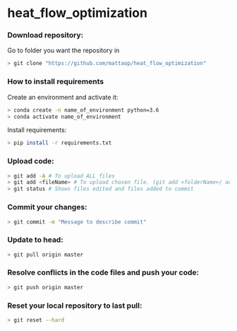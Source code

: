 # heat_flow_optimization

### Download repository:
Go to folder you want the repository in
```bash
> git clone "https://github.com/mattaop/heat_flow_optimization"
```

### How to install requirements
Create an environment and activate it:
```bash
> conda create -n name_of_environment python=3.6
> conda activate name_of_environment
```
Install requirements:
```bash
> pip install -r requirements.txt
```

### Upload code:
```bash
> git add -A # To upload ALL files
> git add <fileName> # To upload chosen file. (git add <folderName>/ adds entire folder)
> git status # Shows files edited and files added to commit
```
### Commit your changes:
```bash
> git commit -m "Message to describe commit"
```

### Update to head:
```bash
> git pull origin master 
```

### Resolve conflicts in the code files and push your code:
```bash
> git push origin master
```

### Reset your local repository to last pull:
```bash
> git reset --hard
```
